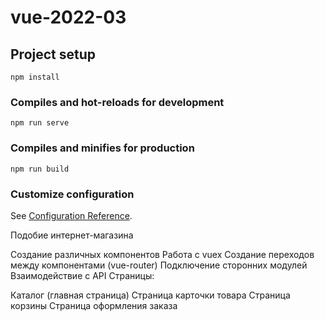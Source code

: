 # vue-2022-03

## Project setup
```
npm install
```

### Compiles and hot-reloads for development
```
npm run serve
```

### Compiles and minifies for production
```
npm run build
```

### Customize configuration
See [Configuration Reference](https://cli.vuejs.org/config/).


Подобие интернет-магазина

Создание различных компонентов
Работа с vuex
Создание переходов между компонентами (vue-router)
Подключение сторонних модулей
Взаимодействие с API
Страницы:

Каталог (главная страница)
Страница карточки товара
Страница корзины
Страница оформления заказа
